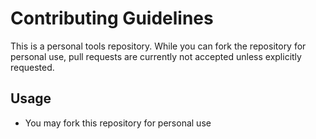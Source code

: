 # Contributing Guidelines

This is a personal tools repository. While you can fork the repository 
for personal use, pull requests are currently not accepted unless 
explicitly requested.

## Usage
- You may fork this repository for personal use

